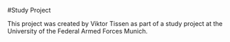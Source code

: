 #Study Project

This project was created by Viktor Tissen as part of a study project at the University of the Federal Armed Forces Munich.
